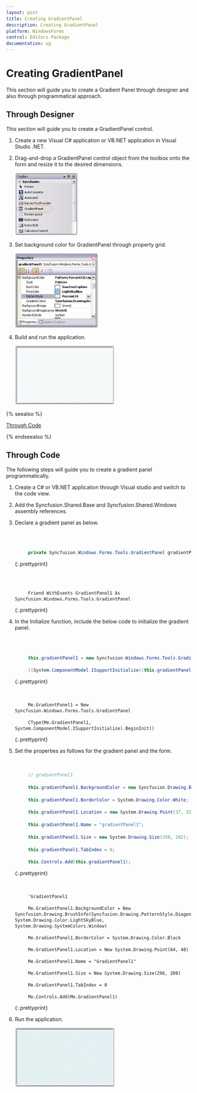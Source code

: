```yaml
---
layout: post
title: Creating GradientPanel
description: Creating GradientPanel
platform: WindowsForms
control: Editors Package
documentation: ug
---
```




# Creating GradientPanel

This section will guide you to create a Gradient Panel through designer and also through programmatical approach.

## Through Designer

This section will guide you to create a GradientPanel control.

1. Create a new Visual C# application or VB.NET application in Visual Studio .NET. 
2. Drag-and-drop a GradientPanel control object from the toolbox onto the form and resize it to the desired dimensions.

   ![](GradientPanel-Images/Overview_img363.jpeg)

3. Set background color for GradientPanel through property grid.

   ![](GradientPanel-Images/Overview_img364.jpeg) 



4. Build and run the application.

   ![](GradientPanel-Images/Overview_img365.jpeg) 


{% seealso %}

[Through Code](#through-code)

{% endseealso %}

## Through Code

The following steps will guide you to create a gradient panel programmatically.

1. Create a C# or VB.NET application through Visual studio and switch to the code view.
2. Add the Syncfusion.Shared.Base and Syncfusion.Shared.Windows assembly references.
3. Declare a gradient panel as below.

   ~~~ cs



		private Syncfusion.Windows.Forms.Tools.GradientPanel gradientPanel1;

   ~~~
   {:.prettyprint}

   ~~~ vbnet



		Friend WithEvents GradientPanel1 As Syncfusion.Windows.Forms.Tools.GradientPanel

   ~~~
   {:.prettyprint}

4. In the Initialize function, include the below code to initialize the gradient panel.

   ~~~ cs



		this.gradientPanel1 = new Syncfusion.Windows.Forms.Tools.GradientPanel();

		((System.ComponentModel.ISupportInitialize)(this.gradientPanel1)).BeginInit();

   ~~~
   {:.prettyprint}

   ~~~ vbnet


		Me.GradientPanel1 = New Syncfusion.Windows.Forms.Tools.GradientPanel 

		CType(Me.GradientPanel1, System.ComponentModel.ISupportInitialize).BeginInit()

   ~~~
   {:.prettyprint}

5. Set the properties as follows for the gradient panel and the form.


   ~~~ cs


		// gradientPanel1

		this.gradientPanel1.BackgroundColor = new Syncfusion.Drawing.BrushInfo(Syncfusion.Drawing.PatternStyle.DiagonalCross, System.Drawing.Color.LightBlue, System.Drawing.SystemColors.InactiveCaption);

		this.gradientPanel1.BorderColor = System.Drawing.Color.White;

		this.gradientPanel1.Location = new System.Drawing.Point(37, 32);

		this.gradientPanel1.Name = "gradientPanel1";

		this.gradientPanel1.Size = new System.Drawing.Size(350, 202);

		this.gradientPanel1.TabIndex = 0;

		this.Controls.Add(this.gradientPanel1);

   ~~~
   {:.prettyprint}

   ~~~ vbnet


		'GradientPanel1

		Me.GradientPanel1.BackgroundColor = New Syncfusion.Drawing.BrushInfo(Syncfusion.Drawing.PatternStyle.DiagonalCross, System.Drawing.Color.LightSkyBlue, System.Drawing.SystemColors.Window)

		Me.GradientPanel1.BorderColor = System.Drawing.Color.Black

		Me.GradientPanel1.Location = New System.Drawing.Point(64, 48)

		Me.GradientPanel1.Name = "GradientPanel1"

		Me.GradientPanel1.Size = New System.Drawing.Size(296, 208)

		Me.GradientPanel1.TabIndex = 0

		Me.Controls.Add(Me.GradientPanel1)

   ~~~
   {:.prettyprint}

6. Run the application.

   ![](GradientPanel-Images/Overview_img366.jpeg) 


